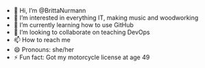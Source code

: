 - 👋 Hi, I’m @BrittaNurmann
- 👀 I’m interested in everything IT, making music and woodworking
- 🌱 I’m currently learning how to use GitHub
- 💞️ I’m looking to collaborate on teaching DevOps
- 📫 How to reach me 
- 😄 Pronouns: she/her
- ⚡ Fun fact: Got my motorcycle license at age 49

<!---
BrittaNurmann/BrittaNurmann is a ✨ special ✨ repository because its `README.md` (this file) appears on your GitHub profile.
You can click the Preview link to take a look at your changes.
--->
